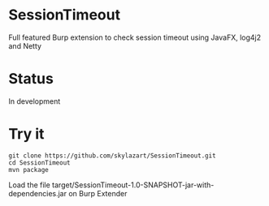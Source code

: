  # SessionTimeout
Full featured Burp extension to check session timeout using JavaFX, log4j2 and Netty

# Status

In development

# Try it

```
git clone https://github.com/skylazart/SessionTimeout.git
cd SessionTimeout
mvn package
```

Load the file target/SessionTimeout-1.0-SNAPSHOT-jar-with-dependencies.jar on Burp Extender
